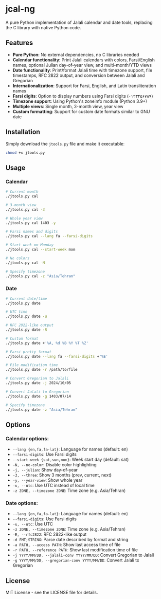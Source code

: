 # jcal-ng

A pure Python implementation of Jalali calendar and date tools, replacing the C library with native Python code.

## Features

- **Pure Python**: No external dependencies, no C libraries needed
- **Calendar functionality**: Print Jalali calendars with colors, Farsi/English names, optional Julian day-of-year view, and multi-month/YTD views
- **Date functionality**: Print/format Jalali time with timezone support, file timestamps, RFC 2822 output, and conversion between Jalali and Gregorian
- **Internationalization**: Support for Farsi, English, and Latin transliteration names
- **Farsi digits**: Option to display numbers using Farsi digits (۰۱۲۳۴۵۶۷۸۹)
- **Timezone support**: Using Python's zoneinfo module (Python 3.9+)
- **Multiple views**: Single month, 3-month view, year view
- **Custom formatting**: Support for custom date formats similar to GNU date

## Installation

Simply download the `jtools.py` file and make it executable:

```bash
chmod +x jtools.py
```

## Usage

### Calendar

```bash
# Current month
./jtools.py cal

# 3-month view
./jtools.py cal -3

# Whole year view
./jtools.py cal 1403 -y

# Farsi names and digits
./jtools.py cal --lang fa --farsi-digits

# Start week on Monday
./jtools.py cal --start-week mon

# No colors
./jtools.py cal -N

# Specify timezone
./jtools.py cal -z "Asia/Tehran"
```

### Date

```bash
# Current date/time
./jtools.py date

# UTC time
./jtools.py date -u

# RFC 2822-like output
./jtools.py date -R

# Custom format
./jtools.py date +'%A, %d %B %Y %T %Z'

# Farsi pretty format
./jtools.py date --lang fa --farsi-digits +'%E'

# File modification time
./jtools.py date -r /path/to/file

# Convert Gregorian to Jalali
./jtools.py date -j 2024/10/05

# Convert Jalali to Gregorian
./jtools.py date -g 1403/07/14

# Specify timezone
./jtools.py date -z "Asia/Tehran"
```

## Options

### Calendar options:
- `--lang {en,fa,fa-lat}`: Language for names (default: en)
- `--farsi-digits`: Use Farsi digits
- `--start-week {sat,sun,mon}`: Week start day (default: sat)
- `-N, --no-color`: Disable color highlighting
- `-j, --julian`: Show day-of-year
- `-3, --three`: Show 3 months (prev, current, next)
- `-y, --year-view`: Show whole year
- `-u, --utc`: Use UTC instead of local time
- `-z ZONE, --timezone ZONE`: Time zone (e.g. Asia/Tehran)

### Date options:
- `--lang {en,fa,fa-lat}`: Language for names (default: en)
- `--farsi-digits`: Use Farsi digits
- `-u, --utc`: Use UTC
- `-z ZONE, --timezone ZONE`: Time zone (e.g. Asia/Tehran)
- `-R, --rfc2822`: RFC 2822-like output
- `-d FMT;STRING`: Parse date described by format and string
- `-a PATH, --access PATH`: Show last access time of file
- `-r PATH, --reference PATH`: Show last modification time of file
- `-j YYYY/MM/DD, --jalali-conv YYYY/MM/DD`: Convert Gregorian to Jalali
- `-g YYYY/MM/DD, --gregorian-conv YYYY/MM/DD`: Convert Jalali to Gregorian

## License

MIT License - see the LICENSE file for details.